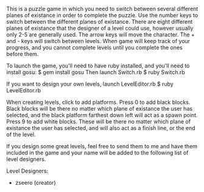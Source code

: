 This is a puzzle game in which you need to switch between several different planes of existance in order to complete the puzzle. 
Use the number keys to switch between the different planes of existance. There are eight different planes of existance that the designer of a level could use, however usually only 2-5 are generally used.
The arrow keys will move the character.
The + and - keys will switch between levels. When game will keep track of your progress, and you cannot complete levels until you complete the ones before them.

To launch the game, you'll need to have ruby installed, and you'll need to install gosu:
$ gem install gosu
Then launch Switch.rb
$ ruby Switch.rb

If you want to design your own levels, launch LevelEditor.rb
$ ruby LevelEditor.rb

When creating levels, click to add platforms. Press 0 to add black blocks. Black blocks will be there no matter which plane of existance the user has selected, and the black platform farthest down left will act as a spawn point. Press 9 to add white blocks. These will be there no matter which plane of existance the user has selected, and will also act as a finish line, or the end of the level.

If you design some great levels, feel free to send them to me and have them included in the game and your name will be added to the following list of level designers.

Level Designers:
- zseero (creator)